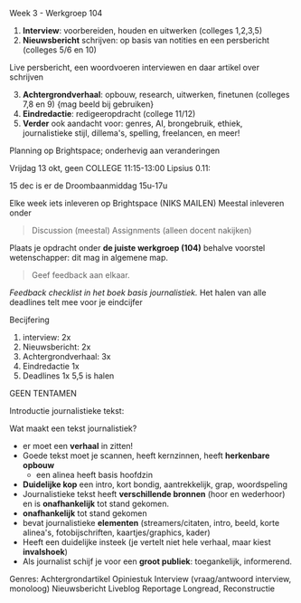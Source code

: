 Week 3 - Werkgroep 104


1. **Interview**:  voorbereiden, houden en uitwerken (colleges 1,2,3,5)
2. **Nieuwsbericht** schrijven: op basis van notities en een persbericht (colleges 5/6 en 10)

Live persbericht, een woordvoeren interviewen en daar artikel over schrijven

3. **Achtergrondverhaal**: opbouw, research, uitwerken, finetunen (colleges 7,8 en 9) {mag beeld bij gebruiken}
4. **Eindredactie**: redigeeropdracht (college 11/12)
5. **Verder** ook aandacht voor: genres, AI, brongebruik, ethiek, journalistieke stijl, dillema's, spelling, freelancen, en meer!

Planning op Brightspace; onderhevig aan veranderingen

Vrijdag 13 okt, geen COLLEGE 11:15-13:00 Lipsius 0.11:

15 dec is er de Droombaanmiddag 15u-17u

Elke week iets inleveren op Brightspace (NIKS MAILEN)
Meestal inleveren onder
> Discussion (meestal)
> Assignments (alleen docent nakijken)

Plaats je opdracht onder **de juiste werkgroep (104)** behalve voorstel wetenschapper: dit mag in algemene map.

>Geef feedback aan elkaar.

*Feedback checklist in het boek basis journalistiek.*
Het halen van alle deadlines telt mee voor je eindcijfer


Becijfering
1. interview: 2x
2. Nieuwsbericht: 2x
3. Achtergrondverhaal: 3x
4. Eindredactie 1x
5. Deadlines 1x
5,5 is halen

GEEN TENTAMEN

Introductie journalistieke tekst:

Wat maakt een tekst journalistiek?
- er moet een **verhaal** in zitten!
- Goede tekst moet je scannen, heeft kernzinnen, heeft **herkenbare opbouw**
	- een alinea heeft basis hoofdzin
- **Duidelijke kop** een intro, kort bondig, aantrekkelijk, grap, woordspeling
- Journalistieke tekst heeft **verschillende bronnen** (hoor en wederhoor) en is **onafhankelijk** tot stand gekomen.
- **onafhankelijk** tot stand gekomen
- bevat journalistieke **elementen** (streamers/citaten, intro, beeld, korte alinea's, fotobijschriften, kaartjes/graphics, kader)
- Heeft een duidelijke insteek (je vertelt niet hele verhaal, maar kiest **invalshoek**)
- Als journalist schijf je voor een **groot publiek**: toegankelijk, informerend.

Genres:
	Achtergrondartikel
	Opiniestuk
	Interview (vraag/antwoord interview, monoloog)
	Nieuwsbericht
	Liveblog
	Reportage
	Longread, Reconstructie






